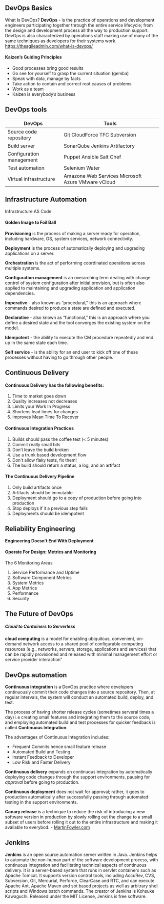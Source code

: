 ## DevOps Basics

What Is DevOps?
**DevOps** - is the practice of operations and development engineers participating together through the entire service lifecycle; from the design and development process all the way to production support. DevOps is also characterized by operations staff making use of many of the same techniques as developers for their systems work. https://theagileadmin.com/what-is-devops/


#### Kaizen’s Guiding Principles

* Good processes bring good results
* Go see for yourself to grasp the current situation (gemba)
* Speak with data, manage by facts
* Take action to contain and correct root causes of problems
* Work as a team
* Kaizen is everybody’s business

## DevOps tools

DevOps | Tools
--- | ---
Source code repository | Git CloudForce TFC Subversion
Build server | SonarQube Jenkins Artifactory
Configuration management | Puppet Ansible Salt Chef
Test automation | Selenium Water
Virtual infrastructure | Amazone Web Services Microsoft Azure VMware vCloud

## Infrastructure Automation

Infrastructure AS Code

#### Golden Image to Foil Ball

**Provisioning** is the process of making a server ready for operation, including hardware, OS, system services, network connectivity.

**Deployment** is the process of automatically deploying and upgrading applications on a server.

**Orchestration** is the act of performing coordinated operations across multiple systems.

**Configuration management** is an overarching term dealing with change control of system configuration after initial provision, but is often also applied to maintaining and upgrading application and application dependencies. 

**Imperative** - also known as “procedural,” this is an approach where commands desired to produce a state are defined and executed. 

**Declarative** - also known as “functional,” this is an approach where you define a desired state and the tool converges the existing system on the model.

**Idempotent** - the ability to execute the CM procedure repeatedly and end up in the same state each time. 

**Self service** - is the ability for an end user to kick off one of these processes without having to go through other people.

## Continuous Delivery

#### Continuous Delivery has the following benefits:
1.	Time to market goes down
2.	Quality increases not decreases
3.	Limits your Work In Progress
4.	Shortens lead times for changes
5.	Improves Mean Time To Recover

#### Continuous Integration Practices

1.	Builds should pass the coffee test (< 5 minutes)
2.	Commit really small bits
3.	Don’t leave the build broken
4.	Use a trunk based development flow
5.	Don't allow flaky tests, fix them!
6.	The build should return a status, a log, and an artifact

#### The Continuous Delivery Pipeline

1.	Only build artifacts once
2.	Artifacts should be immutable
3.	Deployment should go to a copy of production before going into production
4.	Stop deploys if it a previous step fails
5.	Deployments should be idempotent


## Reliability Engineering

**Engineering Doesn't End With Deployment**

#### Operate For Design: Metrics and Monitoring

The 6 Monitoring Areas
1.	Service Performance and Uptime
2.	Software Component Metrics
3.	System Metrics
4.	App Metrics
5.	Performance 
6.	Security

## The Future of DevOps

##### Cloud to Containers to Serverless

**cloud computing** is a model for enabling ubiquitous, convenient, on-demand network access to a shared pool of configurable computing resources (e.g., networks, servers, storage, applications and services) that can be rapidly provisioned and released with minimal management effort or service provider interaction” 

## DevOps automation

__Continuous integration__ is a DevOps practice where developers continuously commit their code changes into a source repository. Then, at regular intervals, the system will conduct an automated build, deploy, and test.

The process of having shorter release cycles (sometimes serveral times a day) i.e creating small features and integrating them to the source code, and employing automated build and test processes for quicker feedback is called __Continuous Integration__

The advantages of Continuous Integration includes:
 * Frequent Commits hence small feature release
 * Automated Build and Testing
 * Instant Feedback to Developer
 * Low Risk and Faster Delivery
 

__Continuous delivery__ expands on continuous integration by automatically deploying code changes through the support environments, pausing for _approval_ before going to production.

__Continuous deployment__ does not wait for approval; rather, it goes to production automatically after successfully passing through automated testing in the support environments.


__Canary release__ is a technique to reduce the risk of introducing a new software version in production by slowly rolling out the change to a small subset of users before rolling it out to the entire infrastructure and making it available to everybod. - [MartinFowler.com](https://martinfowler.com/bliki/CanaryRelease.html)

## Jenkins

__Jenkins__ is an open source automation server written in Java. Jenkins helps to automate the non-human part of the software development process, with continuous integration and facilitating technical aspects of continuous delivery. It is a server-based system that runs in servlet containers such as Apache Tomcat. It supports version control tools, including AccuRev, CVS, Subversion, Git, Mercurial, Perforce, ClearCase and RTC, and can execute Apache Ant, Apache Maven and sbt based projects as well as arbitrary shell scripts and Windows batch commands. The creator of Jenkins is Kohsuke Kawaguchi. Released under the MIT License, Jenkins is free software.





